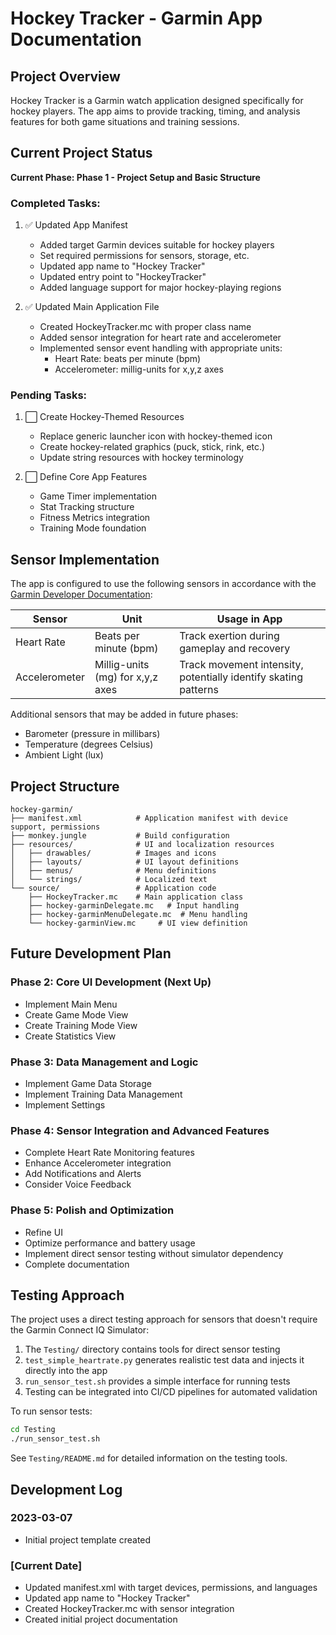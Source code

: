# Hockey Tracker - Garmin App Documentation

## Project Overview
Hockey Tracker is a Garmin watch application designed specifically for hockey players. The app aims to provide tracking, timing, and analysis features for both game situations and training sessions.

## Current Project Status
**Current Phase: Phase 1 - Project Setup and Basic Structure**

### Completed Tasks:
1. ✅ Updated App Manifest
   - Added target Garmin devices suitable for hockey players
   - Set required permissions for sensors, storage, etc.
   - Updated app name to "Hockey Tracker"
   - Updated entry point to "HockeyTracker"
   - Added language support for major hockey-playing regions

2. ✅ Updated Main Application File
   - Created HockeyTracker.mc with proper class name
   - Added sensor integration for heart rate and accelerometer
   - Implemented sensor event handling with appropriate units:
     - Heart Rate: beats per minute (bpm)
     - Accelerometer: millig-units for x,y,z axes

### Pending Tasks:
1. ⬜ Create Hockey-Themed Resources
   - Replace generic launcher icon with hockey-themed icon
   - Create hockey-related graphics (puck, stick, rink, etc.)
   - Update string resources with hockey terminology

2. ⬜ Define Core App Features
   - Game Timer implementation
   - Stat Tracking structure
   - Fitness Metrics integration
   - Training Mode foundation

## Sensor Implementation
The app is configured to use the following sensors in accordance with the [Garmin Developer Documentation](https://developer.garmin.com/connect-iq/core-topics/sensors/):

| Sensor | Unit | Usage in App |
|--------|------|-------------|
| Heart Rate | Beats per minute (bpm) | Track exertion during gameplay and recovery |
| Accelerometer | Millig-units (mg) for x,y,z axes | Track movement intensity, potentially identify skating patterns |

Additional sensors that may be added in future phases:
- Barometer (pressure in millibars)
- Temperature (degrees Celsius)
- Ambient Light (lux)

## Project Structure
```
hockey-garmin/
├── manifest.xml            # Application manifest with device support, permissions
├── monkey.jungle           # Build configuration
├── resources/              # UI and localization resources
│   ├── drawables/          # Images and icons
│   ├── layouts/            # UI layout definitions
│   ├── menus/              # Menu definitions
│   └── strings/            # Localized text
└── source/                 # Application code
    ├── HockeyTracker.mc    # Main application class
    ├── hockey-garminDelegate.mc   # Input handling
    ├── hockey-garminMenuDelegate.mc  # Menu handling
    └── hockey-garminView.mc     # UI view definition
```

## Future Development Plan

### Phase 2: Core UI Development (Next Up)
- Implement Main Menu
- Create Game Mode View
- Create Training Mode View
- Create Statistics View

### Phase 3: Data Management and Logic
- Implement Game Data Storage
- Implement Training Data Management
- Implement Settings

### Phase 4: Sensor Integration and Advanced Features
- Complete Heart Rate Monitoring features
- Enhance Accelerometer integration
- Add Notifications and Alerts
- Consider Voice Feedback

### Phase 5: Polish and Optimization
- Refine UI
- Optimize performance and battery usage
- Implement direct sensor testing without simulator dependency
- Complete documentation

## Testing Approach

The project uses a direct testing approach for sensors that doesn't require the Garmin Connect IQ Simulator:

1. The `Testing/` directory contains tools for direct sensor testing
2. `test_simple_heartrate.py` generates realistic test data and injects it directly into the app
3. `run_sensor_test.sh` provides a simple interface for running tests
4. Testing can be integrated into CI/CD pipelines for automated validation

To run sensor tests:
```bash
cd Testing
./run_sensor_test.sh
```

See `Testing/README.md` for detailed information on the testing tools.

## Development Log

### 2023-03-07
- Initial project template created

### [Current Date]
- Updated manifest.xml with target devices, permissions, and languages
- Updated app name to "Hockey Tracker"
- Created HockeyTracker.mc with sensor integration
- Created initial project documentation 